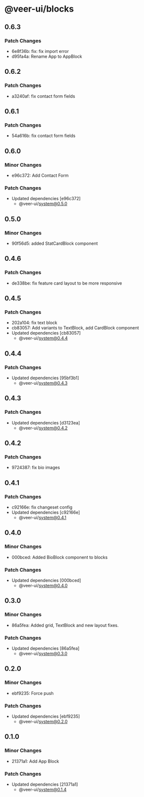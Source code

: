 # @veer-ui/blocks

## 0.6.3

### Patch Changes

- 6e8f36b: fix: fix import error
- d95fa4a: Rename App to AppBlock

## 0.6.2

### Patch Changes

- a3240af: fix contact form fields

## 0.6.1

### Patch Changes

- 54a616b: fix contact form fields

## 0.6.0

### Minor Changes

- e96c372: Add Contact Form

### Patch Changes

- Updated dependencies [e96c372]
  - @veer-ui/system@0.5.0

## 0.5.0

### Minor Changes

- 90f56d5: added StatCardBlock component

## 0.4.6

### Patch Changes

- de338be: fix feature card layout to be more responsive

## 0.4.5

### Patch Changes

- 202a104: fix text block
- cb83057: Add variants to TextBlock, add CardBlock component
- Updated dependencies [cb83057]
  - @veer-ui/system@0.4.4

## 0.4.4

### Patch Changes

- Updated dependencies [95bf3b1]
  - @veer-ui/system@0.4.3

## 0.4.3

### Patch Changes

- Updated dependencies [d3123ea]
  - @veer-ui/system@0.4.2

## 0.4.2

### Patch Changes

- 9724387: fix bio images

## 0.4.1

### Patch Changes

- c92166e: fix changeset config
- Updated dependencies [c92166e]
  - @veer-ui/system@0.4.1

## 0.4.0

### Minor Changes

- 000bced: Added BioBlock component to blocks

### Patch Changes

- Updated dependencies [000bced]
  - @veer-ui/system@0.4.0

## 0.3.0

### Minor Changes

- 86a5fea: Added grid, TextBlock and new layout fixes.

### Patch Changes

- Updated dependencies [86a5fea]
  - @veer-ui/system@0.3.0

## 0.2.0

### Minor Changes

- ebf9235: Force push

### Patch Changes

- Updated dependencies [ebf9235]
  - @veer-ui/system@0.2.0

## 0.1.0

### Minor Changes

- 21371a1: Add App Block

### Patch Changes

- Updated dependencies [21371a1]
  - @veer-ui/system@0.1.4
